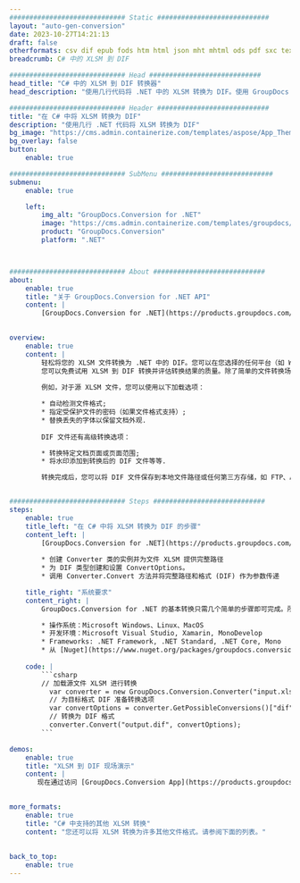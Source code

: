 ```yaml
---
############################# Static ############################
layout: "auto-gen-conversion"
date: 2023-10-27T14:21:13
draft: false
otherformats: csv dif epub fods htm html json mht mhtml ods pdf sxc tex tsv xlam xls xlsb xlsm xlsx xlt xltm xltx xml xps
breadcrumb: C# 中的 XLSM 到 DIF

############################# Head ############################
head_title: "C# 中的 XLSM 到 DIF 转换器"
head_description: "使用几行代码将 .NET 中的 XLSM 转换为 DIF。使用 GroupDocs 文档转换 API 转换 160 多种文件格式。"

############################# Header ############################
title: "在 C# 中将 XLSM 转换为 DIF"
description: "使用几行 .NET 代码将 XLSM 转换为 DIF"
bg_image: "https://cms.admin.containerize.com/templates/aspose/App_Themes/V3/images/bg/header1.png"
bg_overlay: false
button:
    enable: true

############################# SubMenu ############################
submenu:
    enable: true

    left:
        img_alt: "GroupDocs.Conversion for .NET"
        image: "https://cms.admin.containerize.com/templates/groupdocs/images/product-logos/90x90-noborder/groupdocs-conversion-net.png"
        product: "GroupDocs.Conversion"
        platform: ".NET"



############################# About ############################
about:
    enable: true
    title: "关于 GroupDocs.Conversion for .NET API"
    content: |
        [GroupDocs.Conversion for .NET](https://products.groupdocs.com/conversion/net/)可用于转换Microsoft Word、Excel、PowerPoint、PDF、Visio等格式。 GroupDocs.Conversion 是一个独立的 API，适用于需要高性能的后端和内部系统。它不依赖于任何软件，例如 Microsoft 或 Open Office。
    

overview:
    enable: true
    content: |
        轻松将您的 XLSM 文件转换为 .NET 中的 DIF。您可以在您选择的任何平台（如 Windows、Linux、macOS）中仅使用几行 C# 代码行。
        您可以免费试用 XLSM 到 DIF 转换并评估转换结果的质量。除了简单的文件转换场景，您还可以尝试更高级的选项来加载源 XLSM 文件和保存输出 DIF 结果。 
        
        例如，对于源 XLSM 文件，您可以使用以下加载选项：

        * 自动检测文件格式;
        * 指定受保护文件的密码（如果文件格式支持）;
        * 替换丢失的字体以保留文档外观.
        
        DIF 文件还有高级转换选项：

        * 转换特定文档页面或页面范围;
        * 将水印添加到转换后的 DIF 文件等等.

        转换完成后，您可以将 DIF 文件保存到本地文件路径或任何第三方存储，如 FTP、Amazon S3、Google Drive、Dropbox 等。请注意 - 将 XLSM 转换为 DIF 无需安装任何额外的软件 - 如 MS Office、Open Office、Adobe Acrobat Reader 等。


############################# Steps ############################
steps:
    enable: true
    title_left: "在 C# 中将 XLSM 转换为 DIF 的步骤"
    content_left: |
        [GroupDocs.Conversion for .NET](https://products.groupdocs.com/conversion/net/) 使开发人员只需几行代码即可轻松地将 XLSM 文件转换为 DIF。
        
        * 创建 Converter 类的实例并为文件 XLSM 提供完整路径
        * 为 DIF 类型创建和设置 ConvertOptions。
        * 调用 Converter.Convert 方法并将完整路径和格式 (DIF) 作为参数传递

    title_right: "系统要求"
    content_right: |
        GroupDocs.Conversion for .NET 的基本转换只需几个简单的步骤即可完成。所有主要平台和操作系统都支持我们的 API。在执行以下代码之前，请确保您的系统上安装了以下先决条件。

        * 操作系统：Microsoft Windows、Linux、MacOS
        * 开发环境：Microsoft Visual Studio, Xamarin, MonoDevelop
        * Frameworks: .NET Framework, .NET Standard, .NET Core, Mono
        * 从 [Nuget](https://www.nuget.org/packages/groupdocs.conversion) 获取最新的 GroupDocs.Conversion for .NET
         
    code: |
        ```csharp    
        // 加载源文件 XLSM 进行转换
          var converter = new GroupDocs.Conversion.Converter("input.xlsm");
          // 为目标格式 DIF 准备转换选项
          var convertOptions = converter.GetPossibleConversions()["dif"].ConvertOptions;
          // 转换为 DIF 格式
          converter.Convert("output.dif", convertOptions);
        ```

demos:
    enable: true
    title: "XLSM 到 DIF 现场演示"
    content: |
       现在通过访问 [GroupDocs.Conversion App](https://products.groupdocs.app/conversion/family) 网站将 XLSM 转换为 DIF。在线演示具有以下优点
          

more_formats:
    enable: true
    title: "C# 中支持的其他 XLSM 转换"
    content: "您还可以将 XLSM 转换为许多其他文件格式。请参阅下面的列表。"
       
       
back_to_top:
    enable: true
---
```

